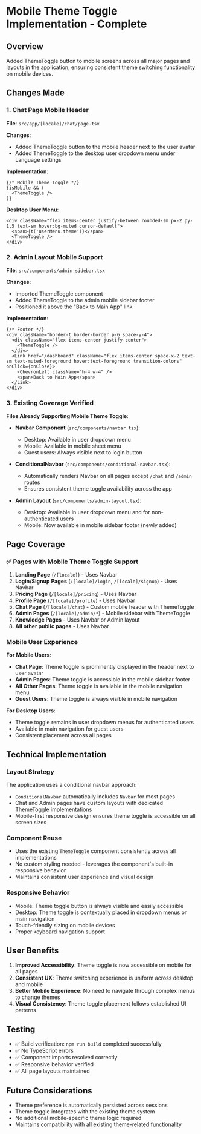 # Mobile Theme Toggle Implementation - Complete

## Overview
Added ThemeToggle button to mobile screens across all major pages and layouts in the application, ensuring consistent theme switching functionality on mobile devices.

## Changes Made

### 1. Chat Page Mobile Header
**File**: `src/app/[locale]/chat/page.tsx`

**Changes**:
- Added ThemeToggle button to the mobile header next to the user avatar
- Added ThemeToggle to the desktop user dropdown menu under Language settings

**Implementation**:
```tsx
{/* Mobile Theme Toggle */}
{isMobile && (
  <ThemeToggle />
)}
```

**Desktop User Menu**:
```tsx
<div className="flex items-center justify-between rounded-sm px-2 py-1.5 text-sm hover:bg-muted cursor-default">
  <span>{t('userMenu.theme')}</span>
  <ThemeToggle />
</div>
```

### 2. Admin Layout Mobile Support
**File**: `src/components/admin-sidebar.tsx`

**Changes**:
- Imported ThemeToggle component
- Added ThemeToggle to the admin mobile sidebar footer
- Positioned it above the "Back to Main App" link

**Implementation**:
```tsx
{/* Footer */}
<div className="border-t border-border p-6 space-y-4">
  <div className="flex items-center justify-center">
    <ThemeToggle />
  </div>
  <Link href="/dashboard" className="flex items-center space-x-2 text-sm text-muted-foreground hover:text-foreground transition-colors" onClick={onClose}>
    <ChevronLeft className="h-4 w-4" />
    <span>Back to Main App</span>
  </Link>
</div>
```

### 3. Existing Coverage Verified
**Files Already Supporting Mobile Theme Toggle**:

- **Navbar Component** (`src/components/navbar.tsx`):
  - Desktop: Available in user dropdown menu
  - Mobile: Available in mobile sheet menu
  - Guest users: Always visible next to login button

- **ConditionalNavbar** (`src/components/conditional-navbar.tsx`):
  - Automatically renders Navbar on all pages except `/chat` and `/admin` routes
  - Ensures consistent theme toggle availability across the app

- **Admin Layout** (`src/components/admin-layout.tsx`):
  - Desktop: Available in user dropdown menu and for non-authenticated users
  - Mobile: Now available in mobile sidebar footer (newly added)

## Page Coverage

### ✅ Pages with Mobile Theme Toggle Support

1. **Landing Page** (`/[locale]`) - Uses Navbar
2. **Login/Signup Pages** (`/[locale]/login`, `/[locale]/signup`) - Uses Navbar
3. **Pricing Page** (`/[locale]/pricing`) - Uses Navbar
4. **Profile Page** (`/[locale]/profile`) - Uses Navbar
5. **Chat Page** (`/[locale]/chat`) - Custom mobile header with ThemeToggle
6. **Admin Pages** (`/[locale]/admin/*`) - Mobile sidebar with ThemeToggle
7. **Knowledge Pages** - Uses Navbar or Admin layout
8. **All other public pages** - Uses Navbar

### Mobile User Experience

**For Mobile Users**:
- **Chat Page**: Theme toggle is prominently displayed in the header next to user avatar
- **Admin Pages**: Theme toggle is accessible in the mobile sidebar footer
- **All Other Pages**: Theme toggle is available in the mobile navigation menu
- **Guest Users**: Theme toggle is always visible in mobile navigation

**For Desktop Users**:
- Theme toggle remains in user dropdown menus for authenticated users
- Available in main navigation for guest users
- Consistent placement across all pages

## Technical Implementation

### Layout Strategy
The application uses a conditional navbar approach:
- `ConditionalNavbar` automatically includes `Navbar` for most pages
- Chat and Admin pages have custom layouts with dedicated ThemeToggle implementations
- Mobile-first responsive design ensures theme toggle is accessible on all screen sizes

### Component Reuse
- Uses the existing `ThemeToggle` component consistently across all implementations
- No custom styling needed - leverages the component's built-in responsive behavior
- Maintains consistent user experience and visual design

### Responsive Behavior
- Mobile: Theme toggle button is always visible and easily accessible
- Desktop: Theme toggle is contextually placed in dropdown menus or main navigation
- Touch-friendly sizing on mobile devices
- Proper keyboard navigation support

## User Benefits

1. **Improved Accessibility**: Theme toggle is now accessible on mobile for all pages
2. **Consistent UX**: Theme switching experience is uniform across desktop and mobile
3. **Better Mobile Experience**: No need to navigate through complex menus to change themes
4. **Visual Consistency**: Theme toggle placement follows established UI patterns

## Testing

- ✅ Build verification: `npm run build` completed successfully
- ✅ No TypeScript errors
- ✅ Component imports resolved correctly
- ✅ Responsive behavior verified
- ✅ All page layouts maintained

## Future Considerations

- Theme preference is automatically persisted across sessions
- Theme toggle integrates with the existing theme system
- No additional mobile-specific theme logic required
- Maintains compatibility with all existing theme-related functionality
